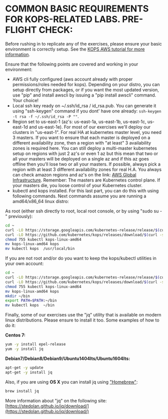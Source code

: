 # COMMON BASIC REQUIREMENTS FOR KOPS-RELATED LABS. PRE-FLIGHT CHECK:

Before rushing in to replicate any of the exercises, please ensure your basic environment is correctly setup. See the [KOPS AWS tutorial for more information](../aws.md). 

Ensure that the following points are covered and working in your environment:

- AWS cli fully configured (aws account already with proper permissions/roles needed for kops). Depending on your distro, you can setup directly from packages, or if you want the most updated version, use "pip" and install awscli by issuing a "pip install awscli" command. Your choice!
- Local ssh key ready on ~/.ssh/id_rsa / id_rsa.pub. You can generate it using "ssh-keygen" command if you dont' have one already: `ssh-keygen -t rsa -f ~/.ssh/id_rsa -P ""`.
- Region set to us-east-1 (az's: us-east-1a, us-east-1b, us-east-1c, us-east-1d and us-east-1e). For most of our exercises we'll deploy our clusters in "us-east-1". For real HA at kubernetes master level, you need 3 masters. If you want to ensure that each master is deployed on a different availability zone, then a region with "at least" 3 availability zones is required here. You can still deploy a multi-master kubernetes setup on regions with just 2 az's or even 1 az but this mean that two or all your masters will be deployed on a single az and if this az goes offline then you'll lose two or all your masters. If possible, always pick a region with at least 3 different availability zones for real H.A. You always can check amazon regions and az's on the link: [AWS Global Infrastructure](https://aws.amazon.com/about-aws/global-infrastructure/). Remember: The masters are Kubernetes control plane. If your masters die, you loose control of your Kubernetes cluster.
- kubectl and kops installed. For this last part, you can do this with using following commands. Next commands assume you are running a amd64/x86_64 linux distro:

As root (either ssh directly to root, local root console, or by using "sudo su -" previously):

```bash
cd ~
curl -LO https://storage.googleapis.com/kubernetes-release/release/$(curl -s https://storage.googleapis.com/kubernetes-release/release/stable.txt)/bin/linux/amd64/kubectl
curl -LO https://github.com/kubernetes/kops/releases/download/$(curl -s https://api.github.com/repos/kubernetes/kops/releases/latest | grep tag_name | cut -d '"' -f 4)/kops-linux-amd64
chmod 755 kubectl kops-linux-amd64
mv kops-linux-amd64 kops
mv kubectl kops  /usr/local/bin
```

If you are not root and/or do you want to keep the kops/kubectl utilities in your own account:

```bash
cd ~
curl -LO https://storage.googleapis.com/kubernetes-release/release/$(curl -s https://storage.googleapis.com/kubernetes-release/release/stable.txt)/bin/linux/amd64/kubectl
curl -LO https://github.com/kubernetes/kops/releases/download/$(curl -s https://api.github.com/repos/kubernetes/kops/releases/latest | grep tag_name | cut -d '"' -f 4)/kops-linux-amd64
chmod 755 kubectl kops-linux-amd64
mv kops-linux-amd64 kops
mkdir ~/bin
export PATH=$PATH:~/bin
mv kubectl kops  ~/bin
```

Finally, some of our exercises use the "jq" utility that is available on modern linux distributions. Please ensure to install it too. Some examples of how to do it:

**Centos 7:**

```bash
yum -y install epel-release
yum -y install jq
```

**Debian7/Debian8/Debian9/Ubuntu1404lts/Ubuntu1604lts:**

```bash
apt-get -y update
apt-get -y install jq
```

Also, if you are using **OS X** you can install jq using ["Homebrew"](https://brew.sh):

```bash
brew install jq
```

More information about "jq" on the following site: [https://stedolan.github.io/jq/download/](https://stedolan.github.io/jq/download/)

